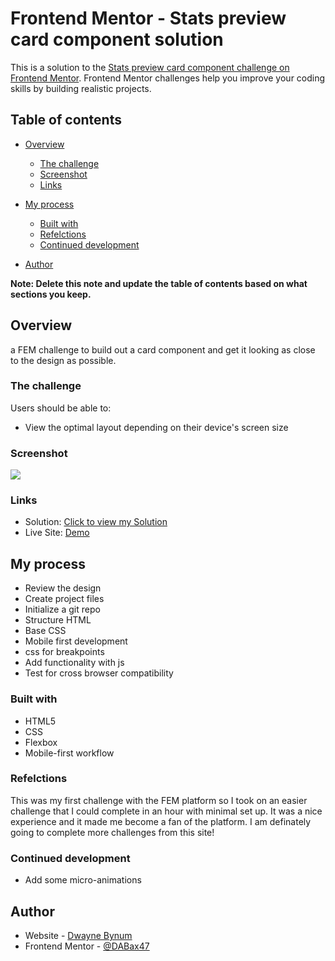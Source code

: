 # Frontend Mentor - Stats preview card component solution

This is a solution to the [Stats preview card component challenge on Frontend Mentor](https://www.frontendmentor.io/challenges/stats-preview-card-component-8JqbgoU62). Frontend Mentor challenges help you improve your coding skills by building realistic projects. 

## Table of contents

- [Overview](#overview)
  - [The challenge](#the-challenge)
  - [Screenshot](#screenshot)
  - [Links](#links)
- [My process](#my-process)
  - [Built with](#built-with)
  - [Refelctions](#Refelctions)
  - [Continued development](#continued-development)

- [Author](#author)


**Note: Delete this note and update the table of contents based on what sections you keep.**

## Overview

a FEM challenge to build out a card component and get it looking as close to the design as possible.

### The challenge

Users should be able to:

- View the optimal layout depending on their device's screen size

### Screenshot

![](./screenshot.jpg)

### Links

- Solution: [Click to view my Solution](https://www.frontendmentor.io/solutions/card-component-TQusoZBdi)
- Live Site: [Demo](https://dwayne-b.github.io/FEM-stat-card/)

## My process
- Review the design
- Create project files
- Initialize a git repo
- Structure HTML
- Base CSS
- Mobile first development
- css for breakpoints
- Add functionality with js
- Test for cross browser compatibility
### Built with

- HTML5 
- CSS
- Flexbox
- Mobile-first workflow



### Refelctions

This was my first challenge with the FEM platform so I took on an easier challenge that I could complete in an hour with minimal set up. It was a nice experience and it made me become a fan of the platform. I am definately going to complete more challenges from this site!

### Continued development

 - Add some micro-animations 

## Author

- Website - [Dwayne Bynum](https://dwaynebynumtech.netlify.app/)
- Frontend Mentor - [@DABax47](https://www.frontendmentor.io/solutions/card-component-TQusoZBdi)


